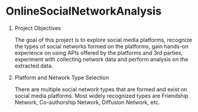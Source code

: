 # OnlineSocialNetworkAnalysis

1. Project Objectives

   The goal of this project is to explore social media platforms, recognize the types of social networks formed on the platforms, gain hands-on experience on using APIs offered by the platforms and 3rd parties, experiment with collecting network data and perform analysis on the extracted data.

2. Platform and Network Type Selection

   There are multiple social network types that are formed and exist on social media platforms. Most widely recognized types are Friendship Network, Co-authorship Network, Diffusion Network, etc.
